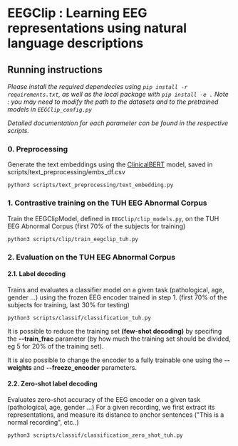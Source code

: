 # EEGClip : Learning EEG representations using natural language descriptions

## Running instructions

*Please install the required dependecies using ```pip install -r requirements.txt```, as well as the local package with ```pip install -e .```*
*Note : you may need to modify the path to the datasets and to the pretrained models in ```EEGClip_config.py```*

*Detailed documentation for each parameter can be found in the respective scripts.*

### 0. Preprocessing

Generate the text embeddings using the [ClinicalBERT](https://huggingface.co/medicalai/ClinicalBERT) model, saved in scripts/text_preprocessing/embs_df.csv

```python3 scripts/text_preprocessing/text_embedding.py```

### 1. Contrastive training on the TUH EEG Abnormal Corpus

Train the EEGClipModel, defined in ```EEGClip/clip_models.py```, on the TUH EEG Abnormal Corpus (first 70% of the subjects for training) 

```python3 scripts/clip/train_eegclip_tuh.py```


### 2. Evaluation on the TUH EEG Abnormal Corpus


#### 2.1. Label decoding

Trains and evaluates a classifier model on a given task (pathological, age, gender ...) using the frozen EEG encoder trained in step 1. (first 70% of the subjects for training, last 30% for testing)

```python3 scripts/classif/classification_tuh.py```

It is possible to reduce the training set **(few-shot decoding)** by specifing the **--train_frac** parameter (by how much the training set should be divided, eg 5 for 20% of the training set).

It is also possible to change the encoder to a fully trainable one using the **--weights** and **--freeze_encoder** parameters. 

#### 2.2. Zero-shot label decoding

Evaluates zero-shot accuracy of the EEG encoder on a given task (pathological, age, gender ...)
For a given recording, we first extract its representations, and measure its distance to anchor sentences ("This is a normal recording", etc..)

```python3 scripts/classif/classification_zero_shot_tuh.py```

